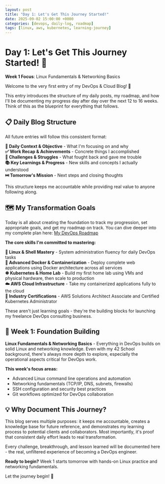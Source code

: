 ```yaml
---
layout: post
title: "Day 1: Let's Get This Journey Started!"
date: 2025-09-02 15:00:00 +0000
categories: [devops, daily-log, roadmap]
tags: [linux, aws, kubernetes, learning-journey]
---
```


# Day 1: Let's Get This Journey Started! 👋

**Week 1 Focus**: Linux Fundamentals & Networking Basics

Welcome to the very first entry of my DevOps & Cloud Blog! 👋

This entry introduces the structure of my daily posts, my roadmap, and how I'll be documenting my progress day after day over the next 12 to 16 weeks. Think of this as the blueprint for everything that follows.

## 📋 Daily Blog Structure

All future entries will follow this consistent format:

**🎯 Daily Context & Objective** - What I'm focusing on and why  
**✅ Work Recap & Achievements** - Concrete things I accomplished  
**🧗 Challenges & Struggles** - What fought back and gave me trouble  
**📚 Key Learnings & Progress** - New skills and concepts I actually understood  
**⏭️ Tomorrow's Mission** - Next steps and closing thoughts  

This structure keeps me accountable while providing real value to anyone following along.

## 🗺️ My Transformation Goals

Today is all about creating the foundation to track my progression, set appropriate goals, and get my roadmap on track. You can dive deeper into my complete plan here: [My DevOps Roadmap](https://github.com/Vlad-PLK/DevOps-Cloud-Portfolio/blob/main/ROADMAP.md)

**The core skills I'm committed to mastering:**

**🐧 Linux & Shell Mastery** - System administration fluency for daily DevOps tasks  
**🐳 Advanced Docker & Containerization** - Deploy complete web applications using Docker architecture across all services  
**☸️ Kubernetes & Home Lab** - Build my first home lab using VMs and physical hardware, then scale to production  
**☁️ AWS Cloud Infrastructure** - Take my containerized applications fully to the cloud  
**📜 Industry Certifications** - AWS Solutions Architect Associate and Certified Kubernetes Administrator  

These aren't just learning goals - they're the building blocks for launching my freelance DevOps consulting business.

## 🚀 Week 1: Foundation Building

**Linux Fundamentals & Networking Basics** - Everything in DevOps builds on solid Linux and networking knowledge. Even with my 42 School background, there's always more depth to explore, especially the operational aspects critical for DevOps work.

**This week's focus areas:**
- Advanced Linux command line operations and automation
- Networking fundamentals (TCP/IP, DNS, subnets, firewalls)
- SSH configuration and security best practices  
- Git workflows optimized for DevOps collaboration

## 💡 Why Document This Journey?

This blog serves multiple purposes: it keeps me accountable, creates a knowledge base for future reference, and demonstrates my learning process to potential clients and collaborators. Most importantly, it's proof that consistent daily effort leads to real transformation.

Every challenge, breakthrough, and lesson learned will be documented here - the real, unfiltered experience of becoming a DevOps engineer.

**Ready to begin?** Week 1 starts tomorrow with hands-on Linux practice and networking fundamentals. 

Let the journey begin! 🚀